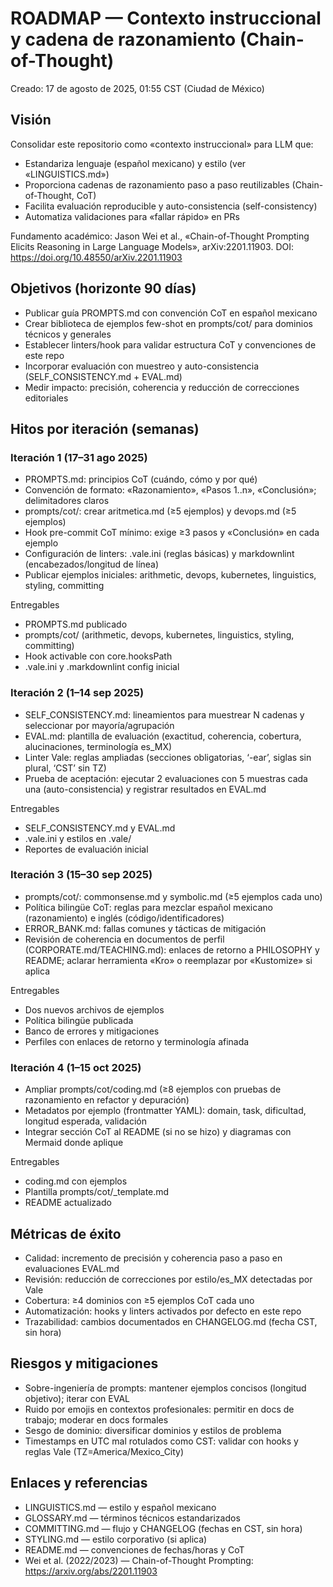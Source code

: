 # ROADMAP — Contexto instruccional y cadena de razonamiento (Chain-of-Thought)

Creado: 17 de agosto de 2025, 01:55 CST (Ciudad de México)

## Visión
Consolidar este repositorio como «contexto instruccional» para LLM que:
- Estandariza lenguaje (español mexicano) y estilo (ver «LINGUISTICS.md»)
- Proporciona cadenas de razonamiento paso a paso reutilizables (Chain-of-Thought, CoT)
- Facilita evaluación reproducible y auto-consistencia (self-consistency)
- Automatiza validaciones para «fallar rápido» en PRs

Fundamento académico: Jason Wei et al., «Chain-of-Thought Prompting Elicits Reasoning in Large Language Models», arXiv:2201.11903. DOI: https://doi.org/10.48550/arXiv.2201.11903

## Objetivos (horizonte 90 días)
- Publicar guía PROMPTS.md con convención CoT en español mexicano
- Crear biblioteca de ejemplos few-shot en prompts/cot/ para dominios técnicos y generales
- Establecer linters/hook para validar estructura CoT y convenciones de este repo
- Incorporar evaluación con muestreo y auto-consistencia (SELF_CONSISTENCY.md + EVAL.md)
- Medir impacto: precisión, coherencia y reducción de correcciones editoriales

## Hitos por iteración (semanas)

### Iteración 1 (17–31 ago 2025)
- PROMPTS.md: principios CoT (cuándo, cómo y por qué)
- Convención de formato: «Razonamiento», «Pasos 1..n», «Conclusión»; delimitadores claros
- prompts/cot/: crear aritmetica.md (≥5 ejemplos) y devops.md (≥5 ejemplos)
- Hook pre-commit CoT mínimo: exige ≥3 pasos y «Conclusión» en cada ejemplo
- Configuración de linters: .vale.ini (reglas básicas) y markdownlint (encabezados/longitud de línea)
- Publicar ejemplos iniciales: arithmetic, devops, kubernetes, linguistics, styling, committing

Entregables
- PROMPTS.md publicado
- prompts/cot/ (arithmetic, devops, kubernetes, linguistics, styling, committing)
- Hook activable con core.hooksPath
- .vale.ini y .markdownlint config inicial

### Iteración 2 (1–14 sep 2025)
- SELF_CONSISTENCY.md: lineamientos para muestrear N cadenas y seleccionar por mayoría/agrupación
- EVAL.md: plantilla de evaluación (exactitud, coherencia, cobertura, alucinaciones, terminología es_MX)
- Linter Vale: reglas ampliadas (secciones obligatorias, ‘-ear’, siglas sin plural, ‘CST’ sin TZ)
- Prueba de aceptación: ejecutar 2 evaluaciones con 5 muestras cada una (auto-consistencia) y registrar resultados en EVAL.md

Entregables
- SELF_CONSISTENCY.md y EVAL.md
- .vale.ini y estilos en .vale/
- Reportes de evaluación inicial

### Iteración 3 (15–30 sep 2025)
- prompts/cot/: commonsense.md y symbolic.md (≥5 ejemplos cada uno)
- Política bilingüe CoT: reglas para mezclar español mexicano (razonamiento) e inglés (código/identificadores)
- ERROR_BANK.md: fallas comunes y tácticas de mitigación
- Revisión de coherencia en documentos de perfil (CORPORATE.md/TEACHING.md): enlaces de retorno a PHILOSOPHY y README; aclarar herramienta «Kro» o reemplazar por «Kustomize» si aplica

Entregables
- Dos nuevos archivos de ejemplos
- Política bilingüe publicada
- Banco de errores y mitigaciones
- Perfiles con enlaces de retorno y terminología afinada

### Iteración 4 (1–15 oct 2025)
- Ampliar prompts/cot/coding.md (≥8 ejemplos con pruebas de razonamiento en refactor y depuración)
- Metadatos por ejemplo (frontmatter YAML): domain, task, dificultad, longitud esperada, validación
- Integrar sección CoT al README (si no se hizo) y diagramas con Mermaid donde aplique

Entregables
- coding.md con ejemplos
- Plantilla prompts/cot/_template.md
- README actualizado

## Métricas de éxito
- Calidad: incremento de precisión y coherencia paso a paso en evaluaciones EVAL.md
- Revisión: reducción de correcciones por estilo/es_MX detectadas por Vale
- Cobertura: ≥4 dominios con ≥5 ejemplos CoT cada uno
- Automatización: hooks y linters activados por defecto en este repo
- Trazabilidad: cambios documentados en CHANGELOG.md (fecha CST, sin hora)

## Riesgos y mitigaciones
- Sobre-ingeniería de prompts: mantener ejemplos concisos (longitud objetivo); iterar con EVAL
- Ruido por emojis en contextos profesionales: permitir en docs de trabajo; moderar en docs formales
- Sesgo de dominio: diversificar dominios y estilos de problema
- Timestamps en UTC mal rotulados como CST: validar con hooks y reglas Vale (TZ=America/Mexico_City)

## Enlaces y referencias
- LINGUISTICS.md — estilo y español mexicano
- GLOSSARY.md — términos técnicos estandarizados
- COMMITTING.md — flujo y CHANGELOG (fechas en CST, sin hora)
- STYLING.md — estilo corporativo (si aplica)
- README.md — convenciones de fechas/horas y CoT
- Wei et al. (2022/2023) — Chain-of-Thought Prompting: https://arxiv.org/abs/2201.11903

